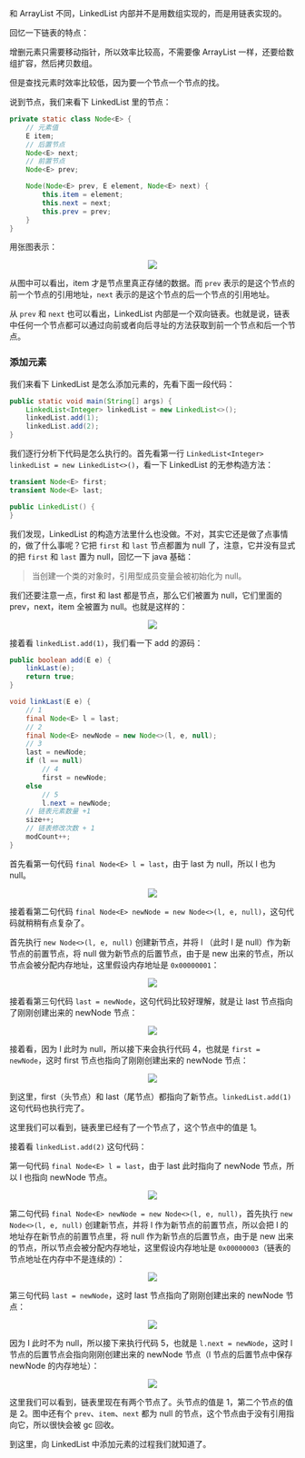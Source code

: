 和 ArrayList 不同，LinkedList 内部并不是用数组实现的，而是用链表实现的。

回忆一下链表的特点：

增删元素只需要移动指针，所以效率比较高，不需要像 ArrayList 一样，还要给数组扩容，然后拷贝数组。

但是查找元素时效率比较低，因为要一个节点一个节点的找。

说到节点，我们来看下 LinkedList 里的节点：

```java
private static class Node<E> {
    // 元素值
    E item;
    // 后置节点
    Node<E> next;
    // 前置节点
    Node<E> prev;

    Node(Node<E> prev, E element, Node<E> next) {
        this.item = element;
        this.next = next;
        this.prev = prev;
    }
}
```

用张图表示：

<p align="center">
  <img src="https://raw.githubusercontent.com/shadowwingz/JavaLife/master/art/LinkedList%20Node.jpg"/>
</p>


从图中可以看出，item 才是节点里真正存储的数据。而 `prev` 表示的是这个节点的前一个节点的引用地址，`next` 表示的是这个节点的后一个节点的引用地址。

从 `prev` 和 `next` 也可以看出，LinkedList 内部是一个双向链表。也就是说，链表中任何一个节点都可以通过向前或者向后寻址的方法获取到前一个节点和后一个节点。

### 添加元素 ###

我们来看下 LinkedList 是怎么添加元素的，先看下面一段代码：

```java
public static void main(String[] args) {
    LinkedList<Integer> linkedList = new LinkedList<>();
    linkedList.add(1);
    linkedList.add(2);
}
```

我们逐行分析下代码是怎么执行的。首先看第一行 `LinkedList<Integer> linkedList = new LinkedList<>()`，看一下 LinkedList 的无参构造方法：

```java
transient Node<E> first;
transient Node<E> last;

public LinkedList() {
}
```

我们发现，LinkedList 的构造方法里什么也没做。不对，其实它还是做了点事情的，做了什么事呢？它把 `first` 和 `last` 节点都置为 null 了，注意，它并没有显式的把 `first` 和 `last` 置为 null，回忆一下 java 基础：

> 当创建一个类的对象时，引用型成员变量会被初始化为 null。

我们还要注意一点，first 和 last 都是节点，那么它们被置为 null，它们里面的 prev，next，item 全被置为 null。也就是这样的：


<p align="center">
  <img src="https://raw.githubusercontent.com/shadowwingz/JavaLife/master/art/LinkedList%E5%88%9D%E5%A7%8B%E5%8C%96.jpg"/>
</p>

接着看 `linkedList.add(1)`，我们看一下 add 的源码：

```java
public boolean add(E e) {
    linkLast(e);
    return true;
}

void linkLast(E e) {
    // 1
    final Node<E> l = last;
    // 2
    final Node<E> newNode = new Node<>(l, e, null);
    // 3
    last = newNode;
    if (l == null)
        // 4
        first = newNode;
    else
        // 5
        l.next = newNode;
    // 链表元素数量 +1
    size++;
    // 链表修改次数 + 1
    modCount++;
}
```

首先看第一句代码 `final Node<E> l = last`，由于 last 为 null，所以 l 也为 null。

<p align="center">
  <img src="https://raw.githubusercontent.com/shadowwingz/JavaLife/master/art/last%E4%B8%BAnull%E6%97%B6%EF%BC%8C%E8%8A%82%E7%82%B9l%E6%8C%87%E5%90%91%E8%8A%82%E7%82%B9last.jpg"/>
</p>

接着看第二句代码 `final Node<E> newNode = new Node<>(l, e, null)`，这句代码就稍稍有点复杂了。

首先执行 `new Node<>(l, e, null)` 创建新节点，并将 l （此时 l 是 null）作为新节点的前置节点，将 null 做为新节点的后置节点，由于是 new 出来的节点，所以节点会被分配内存地址，这里假设内存地址是 `0x00000001`：

<p align="center">
  <img src="https://raw.githubusercontent.com/shadowwingz/JavaLife/master/art/l%E4%B8%BA%E7%A9%BA%E6%97%B6LinkedList%E5%88%9B%E5%BB%BA%E6%96%B0%E8%8A%82%E7%82%B9.jpg"/>
</p>

接着看第三句代码 `last = newNode`，这句代码比较好理解，就是让 last 节点指向了刚刚创建出来的 newNode 节点：

<p align="center">
  <img src="https://raw.githubusercontent.com/shadowwingz/JavaLife/master/art/last%E6%8C%87%E5%90%91newNode.jpg"/>
</p>

接着看，因为 l 此时为 null，所以接下来会执行代码 4，也就是 `first = newNode`，这时 first 节点也指向了刚刚创建出来的 newNode 节点：

<p align="center">
  <img src="https://raw.githubusercontent.com/shadowwingz/JavaLife/master/art/first%E6%8C%87%E5%90%91newNode.jpg"/>
</p>

到这里，first（头节点）和 last（尾节点）都指向了新节点。`linkedList.add(1)` 这句代码也执行完了。

这里我们可以看到，链表里已经有了一个节点了，这个节点中的值是 1。

接着看 `linkedList.add(2)` 这句代码：

第一句代码 `final Node<E> l = last`，由于 last 此时指向了 newNode 节点，所以 l 也指向 newNode 节点。

<p align="center">
  <img src="https://raw.githubusercontent.com/shadowwingz/JavaLife/master/art/l%E6%8C%87%E5%90%91newNode.jpg"/>
</p>

第二句代码 `final Node<E> newNode = new Node<>(l, e, null)`，首先执行 `new Node<>(l, e, null)` 创建新节点，并将 l 作为新节点的前置节点，所以会把 l 的地址存在新节点的前置节点里，将 null 作为新节点的后置节点，由于是 new 出来的节点，所以节点会被分配内存地址，这里假设内存地址是 `0x00000003`（链表的节点地址在内存中不是连续的）：

<p align="center">
  <img src="https://raw.githubusercontent.com/shadowwingz/JavaLife/master/art/l%E4%B8%8D%E4%B8%BA%E7%A9%BA%E6%97%B6LinkedList%E5%88%9B%E5%BB%BA%E6%96%B0%E8%8A%82%E7%82%B9.jpg"/>
</p>

第三句代码 `last = newNode`，这时 last 节点指向了刚刚创建出来的 newNode 节点：

<p align="center">
  <img src="https://raw.githubusercontent.com/shadowwingz/JavaLife/master/art/last%E6%8C%87%E5%90%91newNode_2.jpg"/>
</p>


因为 l 此时不为 null，所以接下来执行代码 5，也就是 `l.next = newNode`，这时 l 节点的后置节点会指向刚刚创建出来的 newNode 节点（l 节点的后置节点中保存 newNode 的内存地址）：

<p align="center">
  <img src="https://raw.githubusercontent.com/shadowwingz/JavaLife/master/art/l%E5%90%8E%E7%BD%AE%E8%8A%82%E7%82%B9%E6%8C%87%E5%90%91newNode.jpg"/>
</p>

这里我们可以看到，链表里现在有两个节点了。头节点的值是 1，第二个节点的值是 2。图中还有个 `prev`、`item`、`next` 都为 null 的节点，这个节点由于没有引用指向它，所以很快会被 gc 回收。

到这里，向 LinkedList 中添加元素的过程我们就知道了。